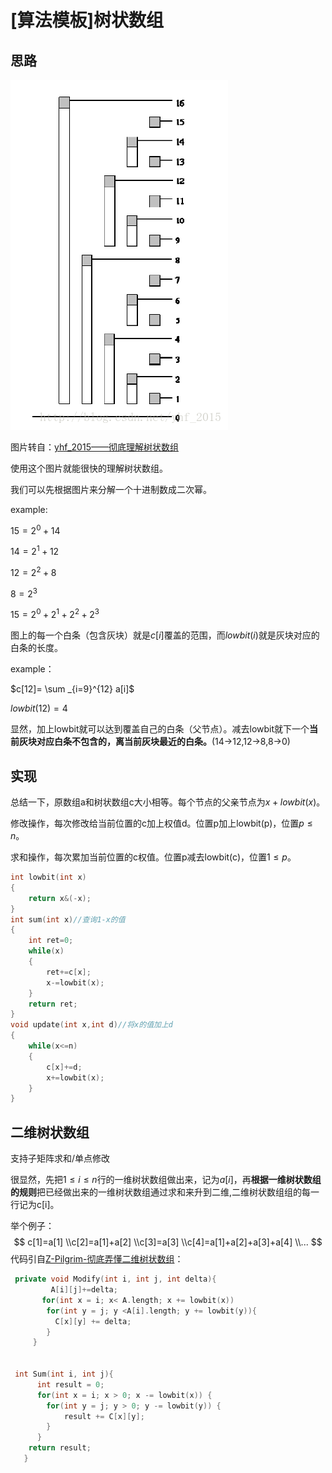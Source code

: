 # [算法模板]树状数组

## 思路

![](pic/树状数组-1.png)

图片转自：[yhf_2015——彻底理解树状数组](<https://blog.csdn.net/yhf_2015/article/details/53844284>)

使用这个图片就能很快的理解树状数组。

我们可以先根据图片来分解一个十进制数成二次幂。

example: 

$15=2^0+14$

$14=2^1+12$

$12=2^2+8$

$8=2^3$

$15=2^0+2^1+2^2+2^3$

图上的每一个白条（包含灰块）就是$c[i]$覆盖的范围，而$lowbit(i)$就是灰块对应的白条的长度。

example：

$c[12]= \sum _{i=9}^{12} a[i]$

$lowbit(12)=4$

显然，加上lowbit就可以达到覆盖自己的白条（父节点）。减去lowbit就下一个**当前灰块对应白条不包含的，离当前灰块最近的白条。**(14->12,12->8,8->0)

## 实现

总结一下，原数组a和树状数组c大小相等。每个节点的父亲节点为$x+lowbit(x)$。

修改操作，每次修改给当前位置的c加上权值d。位置p加上lowbit(p)，位置$p\leq n$。

求和操作，每次累加当前位置的c权值。位置p减去lowbit(c)，位置$1 \leq p$。


```cpp
int lowbit(int x)
{
    return x&(-x);
}
int sum(int x)//查询1-x的值
{
    int ret=0;
    while(x)
    {
        ret+=c[x];
        x-=lowbit(x);
    }
    return ret;
}
void update(int x,int d)//将x的值加上d
{
    while(x<=n)
    {
        c[x]+=d;
        x+=lowbit(x);
    }
}
```

## 二维树状数组

支持子矩阵求和/单点修改

很显然，先把$1\leq i\leq n$行的一维树状数组做出来，记为$a[i]$，再**根据一维树状数组的规则**把已经做出来的一维树状数组通过求和来升到二维,二维树状数组组的每一行记为c[i]。

举个例子：
$$
c[1]=a[1]
\\c[2]=a[1]+a[2]
\\c[3]=a[3]
\\c[4]=a[1]+a[2]+a[3]+a[4]
\\...
$$
代码引自[Z-Pilgrim-彻底弄懂二维树状数组](<https://blog.csdn.net/u011026968/article/details/38532117>)：

```cpp
 private void Modify(int i, int j, int delta){
         A[i][j]+=delta;
       for(int x = i; x< A.length; x += lowbit(x))
        for(int y = j; y <A[i].length; y += lowbit(y)){
          C[x][y] += delta;       
        }
     }


 int Sum(int i, int j){
      int result = 0;
      for(int x = i; x > 0; x -= lowbit(x)) {
        for(int y = j; y > 0; y -= lowbit(y)) {
            result += C[x][y];
        }
      }
    return result;
   }
```

